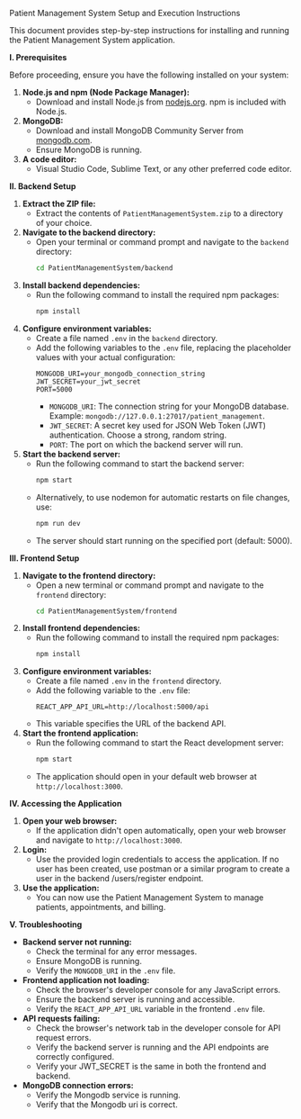 Patient Management System Setup and Execution Instructions

This document provides step-by-step instructions for installing and running the Patient Management System application.

**I. Prerequisites**

Before proceeding, ensure you have the following installed on your system:

1.  **Node.js and npm (Node Package Manager):**
    * Download and install Node.js from [nodejs.org](https://nodejs.org/). npm is included with Node.js.
2.  **MongoDB:**
    * Download and install MongoDB Community Server from [mongodb.com](https://www.mongodb.com/try/download/community).
    * Ensure MongoDB is running.
3.  **A code editor:**
    * Visual Studio Code, Sublime Text, or any other preferred code editor.

**II. Backend Setup**

1.  **Extract the ZIP file:**
    * Extract the contents of `PatientManagementSystem.zip` to a directory of your choice.
2.  **Navigate to the backend directory:**
    * Open your terminal or command prompt and navigate to the `backend` directory:
        ```bash
        cd PatientManagementSystem/backend
        ```
3.  **Install backend dependencies:**
    * Run the following command to install the required npm packages:
        ```bash
        npm install
        ```
4.  **Configure environment variables:**
    * Create a file named `.env` in the `backend` directory.
    * Add the following variables to the `.env` file, replacing the placeholder values with your actual configuration:
        ```
        MONGODB_URI=your_mongodb_connection_string
        JWT_SECRET=your_jwt_secret
        PORT=5000
        ```
        * `MONGODB_URI`: The connection string for your MongoDB database. Example: `mongodb://127.0.0.1:27017/patient_management`.
        * `JWT_SECRET`: A secret key used for JSON Web Token (JWT) authentication. Choose a strong, random string.
        * `PORT`: The port on which the backend server will run.
5.  **Start the backend server:**
    * Run the following command to start the backend server:
        ```bash
        npm start
        ```
    * Alternatively, to use nodemon for automatic restarts on file changes, use:
        ```bash
        npm run dev
        ```
    * The server should start running on the specified port (default: 5000).

**III. Frontend Setup**

1.  **Navigate to the frontend directory:**
    * Open a new terminal or command prompt and navigate to the `frontend` directory:
        ```bash
        cd PatientManagementSystem/frontend
        ```
2.  **Install frontend dependencies:**
    * Run the following command to install the required npm packages:
        ```bash
        npm install
        ```
3.  **Configure environment variables:**
    * Create a file named `.env` in the `frontend` directory.
    * Add the following variable to the `.env` file:
        ```
        REACT_APP_API_URL=http://localhost:5000/api
        ```
    * This variable specifies the URL of the backend API.
4.  **Start the frontend application:**
    * Run the following command to start the React development server:
        ```bash
        npm start
        ```
    * The application should open in your default web browser at `http://localhost:3000`.

**IV. Accessing the Application**

1.  **Open your web browser:**
    * If the application didn't open automatically, open your web browser and navigate to `http://localhost:3000`.
2.  **Login:**
    * Use the provided login credentials to access the application. If no user has been created, use postman or a similar program to create a user in the backend /users/register endpoint.
3.  **Use the application:**
    * You can now use the Patient Management System to manage patients, appointments, and billing.

**V. Troubleshooting**

* **Backend server not running:**
    * Check the terminal for any error messages.
    * Ensure MongoDB is running.
    * Verify the `MONGODB_URI` in the `.env` file.
* **Frontend application not loading:**
    * Check the browser's developer console for any JavaScript errors.
    * Ensure the backend server is running and accessible.
    * Verify the `REACT_APP_API_URL` variable in the frontend `.env` file.
* **API requests failing:**
    * Check the browser's network tab in the developer console for API request errors.
    * Verify the backend server is running and the API endpoints are correctly configured.
    * Verify your JWT_SECRET is the same in both the frontend and backend.
* **MongoDB connection errors:**
    * Verify the Mongodb service is running.
    * Verify that the Mongodb uri is correct.